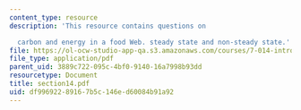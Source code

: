 ```yaml
---
content_type: resource
description: 'This resource contains questions on

  carbon and energy in a food Web. steady state and non-steady state.'
file: https://ol-ocw-studio-app-qa.s3.amazonaws.com/courses/7-014-introductory-biology-spring-2005/df99692289167b5c146ed60084b91a92_section14.pdf
file_type: application/pdf
parent_uid: 3889c722-095c-4bf0-9140-16a7998b93dd
resourcetype: Document
title: section14.pdf
uid: df996922-8916-7b5c-146e-d60084b91a92
---
```

